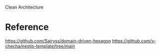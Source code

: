 Clean Architecture

# Reference
https://github.com/Sairyss/domain-driven-hexagon
https://github.com/v-checha/nestjs-template/tree/main